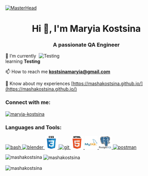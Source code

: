 [![MasterHead](https://nt.ua/Media/Default/img/qa_testing1ru.jpg)](https://mashakostsina.github.io/)
<h1 align="center">Hi 👋, I'm Maryia Kostsina</h1>
<h3 align="center">A passionate QA Engineer</h3>
<img align="right" alt="Testing" width="400" src="https://res.infoq.com/articles/continuous-testing-best-practices/en/headerimage/unlocking-continuous-testing-logo-big-1564402385131.jpg"

🌱 I’m currently learning **Testing**

📫 How to reach me **kostsinamaryia@gmail.com**

📄 Know about my experiences [https://mashakostsina.github.io/](https://mashakostsina.github.io/)

<h3 align="left">Connect with me:</h3>
<p align="left">
<a href="https://linkedin.com/in/maryia-kostsina" target="blank"><img align="center" src="https://raw.githubusercontent.com/rahuldkjain/github-profile-readme-generator/master/src/images/icons/Social/linked-in-alt.svg" alt="maryia-kostsina" height="30" width="40" /></a>
</p>

<h3 align="left">Languages and Tools:</h3>
<p align="left"> <a href="https://www.gnu.org/software/bash/" target="_blank" rel="noreferrer"> <img src="https://www.vectorlogo.zone/logos/gnu_bash/gnu_bash-icon.svg" alt="bash" width="40" height="40"/> </a> <a href="https://www.blender.org/" target="_blank" rel="noreferrer"> <img src="https://download.blender.org/branding/community/blender_community_badge_white.svg" alt="blender" width="40" height="40"/> </a> <a href="https://www.w3schools.com/css/" target="_blank" rel="noreferrer"> <img src="https://raw.githubusercontent.com/devicons/devicon/master/icons/css3/css3-original-wordmark.svg" alt="css3" width="40" height="40"/> </a> <a href="https://git-scm.com/" target="_blank" rel="noreferrer"> <img src="https://www.vectorlogo.zone/logos/git-scm/git-scm-icon.svg" alt="git" width="40" height="40"/> </a> <a href="https://www.w3.org/html/" target="_blank" rel="noreferrer"> <img src="https://raw.githubusercontent.com/devicons/devicon/master/icons/html5/html5-original-wordmark.svg" alt="html5" width="40" height="40"/> </a> <a href="https://www.mysql.com/" target="_blank" rel="noreferrer"> <img src="https://raw.githubusercontent.com/devicons/devicon/master/icons/mysql/mysql-original-wordmark.svg" alt="mysql" width="40" height="40"/> </a> <a href="https://www.postgresql.org" target="_blank" rel="noreferrer"> <img src="https://raw.githubusercontent.com/devicons/devicon/master/icons/postgresql/postgresql-original-wordmark.svg" alt="postgresql" width="40" height="40"/> </a> <a href="https://postman.com" target="_blank" rel="noreferrer"> <img src="https://www.vectorlogo.zone/logos/getpostman/getpostman-icon.svg" alt="postman" width="40" height="40"/> </a> </p>

<p><img align="left" src="https://github-readme-stats.vercel.app/api/top-langs?username=mashakostsina&show_icons=true&locale=en&layout=compact" alt="mashakostsina" /></p>

<p>&nbsp;<img align="center" src="https://github-readme-stats.vercel.app/api?username=mashakostsina&show_icons=true&locale=en" alt="mashakostsina" /></p>

<p><img align="center" src="https://github-readme-streak-stats.herokuapp.com/?user=mashakostsina&" alt="mashakostsina" /></p>
